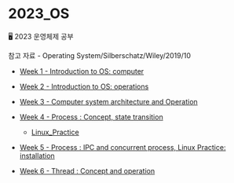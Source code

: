 # 2023_OS

🖥 2023 운영체제 공부

참고 자료 - Operating System/Silberschatz/Wiley/2019/10

- [Week 1 - Introduction to OS: computer](https://github.com/jjaehwi/2023_OS/blob/main/Week_1/article.md)

- [Week 2 - Introduction to OS: operations](https://github.com/jjaehwi/2023_OS/blob/main/Week_2/article.md)

- [Week 3 - Computer system architecture and Operation](https://github.com/jjaehwi/2023_OS/blob/main/Week_3/article.md)

- [Week 4 - Process : Concept, state transition](https://github.com/jjaehwi/2023_OS/blob/main/Week_4/article.md)

  - [Linux_Practice](https://github.com/jjaehwi/2023_OS/blob/main/Week_4/Linux_Practice.md)

- [Week 5 - Process : IPC and concurrent process, Linux Practice: installation](https://github.com/jjaehwi/2023_OS/blob/main/Week_5/article.md)

- [Week 6 - Thread : Concept and operation](https://github.com/jjaehwi/2023_OS/blob/main/Week_6/article.md)
